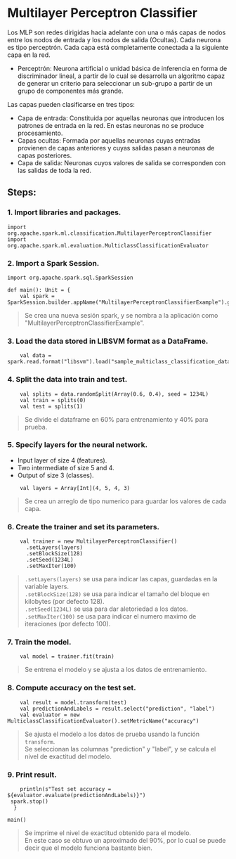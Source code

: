 # Multilayer Perceptron Classifier
Los MLP son redes dirigidas hacia adelante con una o más capas de nodos entre los nodos de entrada y los nodos de salida (Ocultas). Cada neurona es tipo perceptrón. Cada capa está completamente conectada a la siguiente capa en la red.  
* Perceptrón: Neurona artificial o unidad básica de inferencia en forma de discriminador lineal, a partir de lo cual se desarrolla un algoritmo capaz de generar un criterio para seleccionar un sub-grupo a partir de un grupo de componentes más grande.  

Las capas pueden clasificarse en tres tipos:  
* Capa de entrada: Constituida por aquellas neuronas que introducen los patrones de entrada en la red. En estas neuronas no se produce procesamiento.  
* Capas ocultas: Formada por aquellas neuronas cuyas entradas provienen de capas anteriores y cuyas salidas pasan a neuronas de capas posteriores.  
* Capa de salida: Neuronas cuyos valores de salida se corresponden con las salidas de toda la red.  


## Steps:  
### 1. Import libraries and packages.  
~~~
import org.apache.spark.ml.classification.MultilayerPerceptronClassifier
import org.apache.spark.ml.evaluation.MulticlassClassificationEvaluator
~~~  

### 2. Import a Spark Session.  
~~~
import org.apache.spark.sql.SparkSession

def main(): Unit = {
    val spark = SparkSession.builder.appName("MultilayerPerceptronClassifierExample").getOrCreate()
~~~  
> Se crea una nueva sesión spark, y se nombra a la aplicación como "MultilayerPerceptronClassifierExample".  

### 3. Load the data stored in LIBSVM format as a DataFrame.
~~~
    val data = spark.read.format("libsvm").load("sample_multiclass_classification_data.txt")
~~~  

### 4. Split the data into train and test.
~~~
    val splits = data.randomSplit(Array(0.6, 0.4), seed = 1234L)
    val train = splits(0)
    val test = splits(1)
~~~  
> Se divide el dataframe en 60% para entrenamiento y 40% para prueba.  

### 5. Specify layers for the neural network.  
* Input layer of size 4 (features).  
* Two intermediate of size 5 and 4.  
* Output of size 3 (classes).  
~~~
    val layers = Array[Int](4, 5, 4, 3)
~~~  
> Se crea un arreglo de tipo numerico para guardar los valores de cada capa.  

### 6. Create the trainer and set its parameters.  
~~~
    val trainer = new MultilayerPerceptronClassifier()
      .setLayers(layers)
      .setBlockSize(128)
      .setSeed(1234L)
      .setMaxIter(100)
~~~  
> `.setLayers(layers)` se usa para indicar las capas, guardadas en la variable layers.  
> `.setBlockSize(128)` se usa para indicar el tamaño del bloque en kilobytes (por defecto 128).  
> `.setSeed(1234L)` se usa para dar aletoriedad a los datos.  
> `.setMaxIter(100)` se usa para indicar el numero maximo de iteraciones (por defecto 100).  

### 7. Train the model.  
~~~
    val model = trainer.fit(train)
~~~  
> Se entrena el modelo y se ajusta a los datos de entrenamiento.  

### 8. Compute accuracy on the test set.
~~~
    val result = model.transform(test)
    val predictionAndLabels = result.select("prediction", "label")
    val evaluator = new MulticlassClassificationEvaluator().setMetricName("accuracy")
~~~  
> Se ajusta el modelo a los datos de prueba usando la función `transform`.  
> Se seleccionan las columnas "prediction" y "label", y se calcula el nivel de exactitud del modelo.  

### 9. Print result.  
~~~
    println(s"Test set accuracy = ${evaluator.evaluate(predictionAndLabels)}")
 spark.stop()
  }

main()
~~~
> Se imprime el nivel de exactitud obtenido para el modelo.  
> En este caso se obtuvo un aproximado del 90%, por lo cual se puede decir que el modelo funciona bastante bien.  

